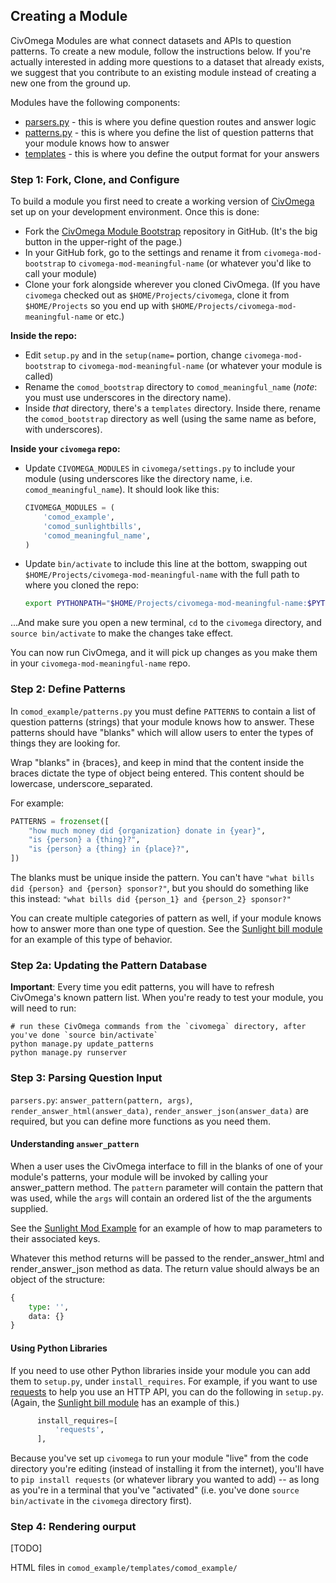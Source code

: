 ## Creating a Module
CivOmega Modules are what connect datasets and APIs to question patterns.  To create a new module, follow the instructions below.  If you're actually interested in adding more questions to a dataset that already exists, we suggest that you contribute to an existing module instead of creating a new one from the ground up.

Modules have the following components:

- [parsers.py](comod_example/parser.py) - this is where you define question routes and answer logic
- [patterns.py](comod_example/patterns.py) - this is where you define the list of question patterns that your module knows how to answer
- [templates](comod_example/templates) - this is where you define the output format for your answers

### Step 1: Fork, Clone, and Configure

To build a module you first need to create a working version of [CivOmega](https://github.com/CivOmega/civomega) set up on your development environment.  Once this is done:

* Fork the [CivOmega Module Bootstrap](https://github.com/CivOmega/civomega-mod-bootstrap) repository in GitHub. (It's the big button in the upper-right of the page.)
* In your GitHub fork, go to the settings and rename it from `civomega-mod-bootstrap` to `civomega-mod-meaningful-name` (or whatever you'd like to call your module)
* Clone your fork alongside wherever you cloned CivOmega. (If you have `civomega` checked out as `$HOME/Projects/civomega`, clone it from `$HOME/Projects` so you end up with `$HOME/Projects/civomega-mod-meaningful-name` or etc.)

**Inside the repo:**

* Edit `setup.py` and in the `setup(name=` portion, change `civomega-mod-bootstrap` to `civomega-mod-meaningful-name` (or whatever your module is called)
* Rename the `comod_bootstrap` directory to `comod_meaningful_name` (*note*: you must use underscores in the directory name).
* Inside *that* directory, there's a `templates` directory. Inside there, rename the `comod_bootstrap` directory as well (using the same name as before, with underscores).

**Inside your `civomega` repo:**

* Update `CIVOMEGA_MODULES` in `civomega/settings.py` to include your module (using underscores like the directory name, i.e. `comod_meaningful_name`). It should look like this:

    ```python
    CIVOMEGA_MODULES = (
        'comod_example',
        'comod_sunlightbills',
        'comod_meaningful_name',
    )
    ```

* Update `bin/activate` to include this line at the bottom, swapping out `$HOME/Projects/civomega-mod-meaningful-name` with the full path to where you cloned the repo:

    ```bash
    export PYTHONPATH="$HOME/Projects/civomega-mod-meaningful-name:$PYTHONPATH"
    ```

...And make sure you open a new terminal, `cd` to the `civomega` directory, and `source bin/activate` to make the changes take effect.

You can now run CivOmega, and it will pick up changes as you make them in your `civomega-mod-meaningful-name` repo.

### Step 2: Define Patterns

In `comod_example/patterns.py` you must define `PATTERNS` to contain a list of question patterns (strings) that your module knows how to answer.  These patterns should have "blanks" which will allow users to enter the types of things they are looking for.

Wrap "blanks" in {braces}, and keep in mind that the content inside the braces dictate the type of object being entered.  This content should be lowercase, underscore_separated.

For example:

```python
PATTERNS = frozenset([
    "how much money did {organization} donate in {year}",
    "is {person} a {thing}?",
    "is {person} a {thing} in {place}?",
])
```

The blanks must be unique inside the pattern. You can't have `"what bills did {person} and {person} sponsor?"`, but you should do something like this instead: `"what bills did {person_1} and {person_2} sponsor?"`

You can create multiple categories of pattern as well, if your module knows how to answer more than one type of question.  See the [Sunlight bill module](https://github.com/CivOmega/civomega-mod-sunlightbills) for an example of this type of behavior.

### Step 2a: Updating the Pattern Database

**Important**: Every time you edit patterns, you will have to refresh CivOmega's known pattern list.  When you're ready to test your module, you will need to run:

```shell
# run these CivOmega commands from the `civomega` directory, after you've done `source bin/activate`
python manage.py update_patterns
python manage.py runserver
```

### Step 3: Parsing Question Input

`parsers.py`: `answer_pattern(pattern, args)`, `render_answer_html(answer_data)`, `render_answer_json(answer_data)` are required, but you can define more functions as you need them.


#### Understanding `answer_pattern`
When a user uses the CivOmega interface to fill in the blanks of one of your module's patterns, your module will be invoked by calling your answer_pattern method.  The `pattern` parameter will contain the pattern that was used, while the `args` will contain an ordered list of the the arguments supplied.

See the [Sunlight Mod Example](https://github.com/CivOmega/civomega-mod-sunlightbills) for an example of how to map parameters to their associated keys.

Whatever this method returns will be passed to the render_answer_html and render_answer_json method as data.  The return value should always be an object of the structure:

```python
{
    type: '',
    data: {}
}
```


#### Using Python Libraries
If you need to use other Python libraries inside your module you can add them to `setup.py`, under `install_requires`. For example, if you want to use [requests](http://docs.python-requests.org/en/latest/) to help you use an HTTP API, you can do the following in `setup.py`. (Again, the [Sunlight bill module](https://github.com/CivOmega/civomega-mod-sunlightbills) has an example of this.)

```python
      install_requires=[
          'requests',
      ],
```

Because you've set up `civomega` to run your module "live" from the code directory you're editing (instead of installing it from the internet), you'll have to `pip install requests` (or whatever library you wanted to add) -- as long as you're in a terminal that you've "activated" (i.e. you've done `source bin/activate` in the `civomega` directory first).

### Step 4: Rendering ourput

[TODO]

HTML files in `comod_example/templates/comod_example/`